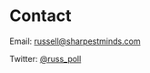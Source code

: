 # Contact

Email: [russell@sharpestminds.com](mailto:russell@sharpestminds.com)

Twitter: [@russ_poll](https://twitter.com/russ_poll)

